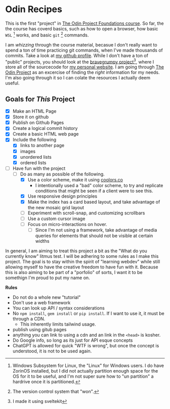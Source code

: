 # Odin Recipes

This is the first "project" in [The Odin Project Foundations course](https://theodinproject.com/paths/foundations/courses/foundations).  So far, the the course has coverd basics, such as how to open a browser, how basic `WSL` [^1] works, and basic `git` [^2] commands.

I am *whizzing* through the course material, becasue I don't really want to spend a ton of time practicing git commands, when I've made thousands of commits. Take a look at [my github profile](https://github.com/bravegrumpy). While I don't have a ton of "public" projects, you should look at the [bravegrumpy project](https://github.com/bravegrumpy/bravegrumpy.website)[^3], where I store all of the sourcecode for [my personal website](https://www.bravegrumpy.com).  I am going through [The Odin Project](https://theodinproject.com) as an excercise of finding the *right* information for my needs. I'm also going through it so I can colate the resources I actually deem useful. 

## Goals for *This* Project

- [x] Make an HTML Page
- [x] Store it on github
- [x] Publish on Github Pages
- [x] Create a logical commit history
- [x] Create a basic HTML web page
- [x] Include the following
    - [x] links to another page
    - [x] images
    - [x] unordered lists
    - [x] ordered lists
- [ ] Have fun with the project
    - [ ] Do as many as possible of the following.
        - [x] Use a color scheme, make it using [coolors.co](https://coolors.co)
            - I intentionally used a "bad" color scheme, to try and replicate conditions that might be seen if a client were to see this.
        - [x] Use responsive design principles
        - [x] Make the index has a card based layout, and take advantage of the new mosaic grid layout
        - [ ] Experiment with scroll-snap, and customizing scrollbars
        - [ ] Use a custom cursor image
        - [ ] Focus on micro-interactions on hover.
            - [ ] Since I'm not using a framework, take advantage of media queries for elements that should not be visible at certain widths

In general, I am aiming to treat this project a bit as the "What do you currently know" litmus test. I will be adhering to some rules as I make this project.  The goal is to stay within the spirit of "learning webdev" while still allowing myself to have the creative freedom to have fun with it. Because this is also aiming to be part of a "porfolio" of sorts, I want it to be somethign I'm proud to put my name on.

**Rules**

- Do not do a whole new "tutorial"
- Don't use a web framework
- You can look up API / syntax considerations
- No `npm install`, `gem install` or `pip install`. If I want to use it, it must be through a CDN. 
    - This inherently limits tailwind usage.
- publish using gitub pages
- anything you can link to using a cdn and an link in the `<head>` is kosher.
- Do Google info, so long as its just for API esque concepts
- ChatGPT is allowed for quick "WTF is wrong", but once the concept is understood, it is not to be used again.

[^1]: Windows Subsystem for Linux, the "Linux" for Windows users. I do have ZorinOS installed, but I did not actually partition enough space for the OS for it to be useful, and I'm not super sure how to "un partition" a hardrive once it is partitioned.
[^2]: The version control system that "won". 
[^3]: I made it using sveltekit